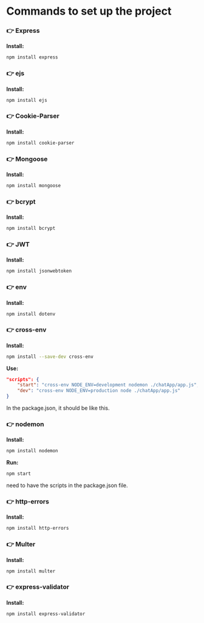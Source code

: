 # Commands to set up the project

### 👉 Express

**Install:**

```bash
npm install express
```

### 👉 ejs

**Install:**

```bash
npm install ejs
```

### 👉 Cookie-Parser

**Install:**

```bash
npm install cookie-parser
```

### 👉 Mongoose

**Install:**

```bash
npm install mongoose
```

### 👉 bcrypt

**Install:**

```bash
npm install bcrypt
```

### 👉 JWT

**Install:**

```bash
npm install jsonwebtoken
```

### 👉 env

**Install:**

```bash
npm install dotenv
```

### 👉 cross-env

**Install:**

```bash
npm install --save-dev cross-env
```

**Use:**

```json
"scripts": {
    "start": "cross-env NODE_ENV=development nodemon ./chatApp/app.js",
    "dev": "cross-env NODE_ENV=production node ./chatApp/app.js"
}
```

In the package.json, it should be like this.

### 👉 nodemon

**Install:**

```bash
npm install nodemon
```

**Run:**

```bash
npm start
```

need to have the scripts in the package.json file.

### 👉 http-errors

**Install:**

```bash
npm install http-errors
```

### 👉 Multer

**Install:**

```bash
npm install multer
```

### 👉 express-validator

**Install:**

```bash
npm install express-validator
```